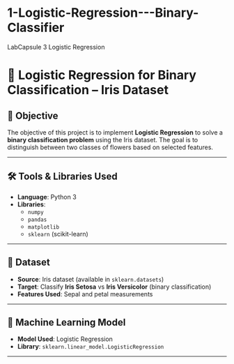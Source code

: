 # 1-Logistic-Regression---Binary-Classifier
LabCapsule 3 Logistic Regression

# 🌸 Logistic Regression for Binary Classification – Iris Dataset

## 🎯 Objective

The objective of this project is to implement **Logistic Regression** to solve a **binary classification problem** using the Iris dataset. The goal is to distinguish between two classes of flowers based on selected features.

---

## 🛠️ Tools & Libraries Used

- **Language**: Python 3
- **Libraries**:
  - `numpy`
  - `pandas`
  - `matplotlib`
  - `sklearn` (scikit-learn)

---

## 📂 Dataset

- **Source**: Iris dataset (available in `sklearn.datasets`)
- **Target**: Classify **Iris Setosa** vs **Iris Versicolor** (binary classification)
- **Features Used**: Sepal and petal measurements

---

## 🧠 Machine Learning Model

- **Model Used**: Logistic Regression
- **Library**: `sklearn.linear_model.LogisticRegression`

---
